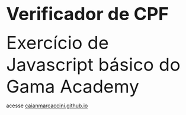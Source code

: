 # <font size=36> Verificador de CPF 
Exercício de Javascript básico do Gama Academy </font>

 acesse [caianmarcaccini.github.io](https://caianmarcaccini.github.io/)

